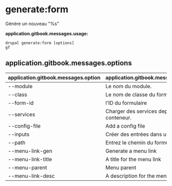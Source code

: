 # generate:form
Génère un nouveau "%s"

**application.gitbook.messages.usage:**
```
drupal generate:form [options]
gf
```

## application.gitbook.messages.options
application.gitbook.messages.option | application.gitbook.messages.details
-------|-------------
--module | Le nom du module.
--class | Le nom de classe du formulaire
--form-id | l'ID du formulaire
--services | Charger des services depuis le conteneur.
--config-file | Add a config file
--inputs | Créer des entrées dans un formulaire.
--path | Entrez le chemin du formulaire
--menu-link-gen | Generate a menu link
--menu-link-title | A title for the menu link
--menu-parent | Menu parent
--menu-link-desc | A description for the menu link
